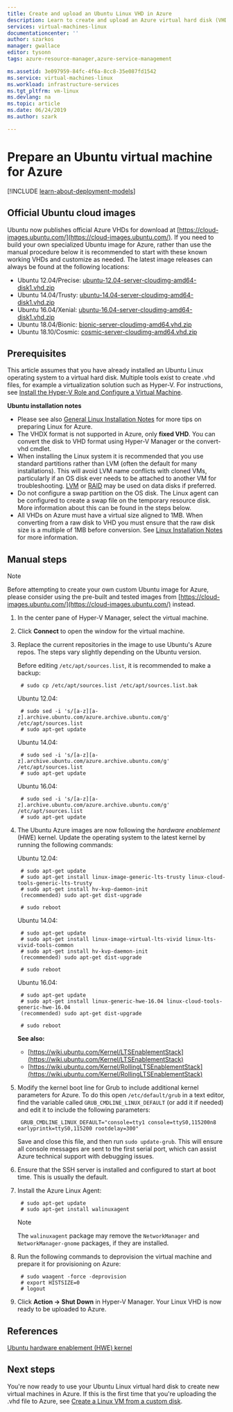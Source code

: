 ```yaml
---
title: Create and upload an Ubuntu Linux VHD in Azure
description: Learn to create and upload an Azure virtual hard disk (VHD) that contains an Ubuntu Linux operating system.
services: virtual-machines-linux
documentationcenter: ''
author: szarkos
manager: gwallace
editor: tysonn
tags: azure-resource-manager,azure-service-management

ms.assetid: 3e097959-84fc-4f6a-8cc8-35e087fd1542
ms.service: virtual-machines-linux
ms.workload: infrastructure-services
ms.tgt_pltfrm: vm-linux
ms.devlang: na
ms.topic: article
ms.date: 06/24/2019
ms.author: szark

---
```

# Prepare an Ubuntu virtual machine for Azure
[!INCLUDE [learn-about-deployment-models](../../../includes/learn-about-deployment-models-both-include.md)]

## Official Ubuntu cloud images
Ubuntu now publishes official Azure VHDs for download at [https://cloud-images.ubuntu.com/](https://cloud-images.ubuntu.com/). If you need to build your own specialized Ubuntu image for Azure, rather than use the manual procedure below it is recommended to start with these known working VHDs and customize as needed. The latest image releases can always be found at the following locations:

* Ubuntu 12.04/Precise: [ubuntu-12.04-server-cloudimg-amd64-disk1.vhd.zip](https://cloud-images.ubuntu.com/precise/current/precise-server-cloudimg-amd64-disk1.vhd.zip)
* Ubuntu 14.04/Trusty: [ubuntu-14.04-server-cloudimg-amd64-disk1.vhd.zip](https://cloud-images.ubuntu.com/releases/trusty/release/ubuntu-14.04-server-cloudimg-amd64-disk1.vhd.zip)
* Ubuntu 16.04/Xenial: [ubuntu-16.04-server-cloudimg-amd64-disk1.vhd.zip](https://cloud-images.ubuntu.com/releases/xenial/release/ubuntu-16.04-server-cloudimg-amd64-disk1.vhd.zip)
* Ubuntu 18.04/Bionic: [bionic-server-cloudimg-amd64.vhd.zip](https://cloud-images.ubuntu.com/bionic/current/bionic-server-cloudimg-amd64.vhd.zip)
* Ubuntu 18.10/Cosmic: [cosmic-server-cloudimg-amd64.vhd.zip](https://cloud-images.ubuntu.com/cosmic/current/cosmic-server-cloudimg-amd64.vhd.zip)

## Prerequisites
This article assumes that you have already installed an Ubuntu Linux operating system to a virtual hard disk. Multiple tools exist to create .vhd files, for example a virtualization solution such as Hyper-V. For instructions, see [Install the Hyper-V Role and Configure a Virtual Machine](https://technet.microsoft.com/library/hh846766.aspx).

**Ubuntu installation notes**

* Please see also [General Linux Installation Notes](create-upload-generic.md#general-linux-installation-notes) for more tips on preparing Linux for Azure.
* The VHDX format is not supported in Azure, only **fixed VHD**.  You can convert the disk to VHD format using Hyper-V Manager or the convert-vhd cmdlet.
* When installing the Linux system it is recommended that you use standard partitions rather than LVM (often the default for many installations). This will avoid LVM name conflicts with cloned VMs, particularly if an OS disk ever needs to be attached to another VM for troubleshooting. [LVM](configure-lvm.md?toc=%2fazure%2fvirtual-machines%2flinux%2ftoc.json) or [RAID](configure-raid.md?toc=%2fazure%2fvirtual-machines%2flinux%2ftoc.json) may be used on data disks if preferred.
* Do not configure a swap partition on the OS disk. The Linux agent can be configured to create a swap file on the temporary resource disk.  More information about this can be found in the steps below.
* All VHDs on Azure must have a virtual size aligned to 1MB. When converting from a raw disk to VHD you must ensure that the raw disk size is a multiple of 1MB before conversion. See [Linux Installation Notes](create-upload-generic.md#general-linux-installation-notes) for more information.

## Manual steps
> [!NOTE]
> Before attempting to create your own custom Ubuntu image for Azure, please consider using the pre-built and tested images from [https://cloud-images.ubuntu.com/](https://cloud-images.ubuntu.com/) instead.
> 
> 

1. In the center pane of Hyper-V Manager, select the virtual machine.

2. Click **Connect** to open the window for the virtual machine.

3. Replace the current repositories in the image to use Ubuntu's Azure repos. The steps vary slightly depending on the Ubuntu version.
   
	Before editing `/etc/apt/sources.list`, it is recommended to make a backup:
   
		# sudo cp /etc/apt/sources.list /etc/apt/sources.list.bak

	Ubuntu 12.04:
   
		# sudo sed -i 's/[a-z][a-z].archive.ubuntu.com/azure.archive.ubuntu.com/g' /etc/apt/sources.list
		# sudo apt-get update

	Ubuntu 14.04:
   
		# sudo sed -i 's/[a-z][a-z].archive.ubuntu.com/azure.archive.ubuntu.com/g' /etc/apt/sources.list
		# sudo apt-get update

	Ubuntu 16.04:
   
		# sudo sed -i 's/[a-z][a-z].archive.ubuntu.com/azure.archive.ubuntu.com/g' /etc/apt/sources.list
		# sudo apt-get update

4. The Ubuntu Azure images are now following the *hardware enablement* (HWE) kernel. Update the operating system to the latest kernel by running the following commands:

    Ubuntu 12.04:
   
        # sudo apt-get update
        # sudo apt-get install linux-image-generic-lts-trusty linux-cloud-tools-generic-lts-trusty
        # sudo apt-get install hv-kvp-daemon-init
        (recommended) sudo apt-get dist-upgrade
   
        # sudo reboot
   
    Ubuntu 14.04:
   
        # sudo apt-get update
        # sudo apt-get install linux-image-virtual-lts-vivid linux-lts-vivid-tools-common
        # sudo apt-get install hv-kvp-daemon-init
        (recommended) sudo apt-get dist-upgrade
   
        # sudo reboot

	Ubuntu 16.04:
   
        # sudo apt-get update
        # sudo apt-get install linux-generic-hwe-16.04 linux-cloud-tools-generic-hwe-16.04
        (recommended) sudo apt-get dist-upgrade

        # sudo reboot

	**See also:**
	- [https://wiki.ubuntu.com/Kernel/LTSEnablementStack](https://wiki.ubuntu.com/Kernel/LTSEnablementStack)
	- [https://wiki.ubuntu.com/Kernel/RollingLTSEnablementStack](https://wiki.ubuntu.com/Kernel/RollingLTSEnablementStack)


5. Modify the kernel boot line for Grub to include additional kernel parameters for Azure. To do this open `/etc/default/grub` in a text editor, find the variable called `GRUB_CMDLINE_LINUX_DEFAULT` (or add it if needed) and edit it to include the following parameters:
   
        GRUB_CMDLINE_LINUX_DEFAULT="console=tty1 console=ttyS0,115200n8 earlyprintk=ttyS0,115200 rootdelay=300"

    Save and close this file, and then run `sudo update-grub`. This will ensure all console messages are sent to the first serial port, which can assist Azure technical support with debugging issues.

6. Ensure that the SSH server is installed and configured to start at boot time.  This is usually the default.

7. Install the Azure Linux Agent:
   
		# sudo apt-get update
		# sudo apt-get install walinuxagent

   > [!Note]
   >  The `walinuxagent` package may remove the `NetworkManager` and `NetworkManager-gnome` packages, if they are installed.


1. Run the following commands to deprovision the virtual machine and prepare it for provisioning on Azure:
   
		# sudo waagent -force -deprovision
		# export HISTSIZE=0
		# logout

1. Click **Action -> Shut Down** in Hyper-V Manager. Your Linux VHD is now ready to be uploaded to Azure.

## References
[Ubuntu hardware enablement (HWE) kernel](https://wiki.ubuntu.com/Kernel/LTSEnablementStack)

## Next steps
You're now ready to use your Ubuntu Linux virtual hard disk to create new virtual machines in Azure. If this is the first time that you're uploading the .vhd file to Azure, see [Create a Linux VM from a custom disk](upload-vhd.md#option-1-upload-a-vhd).

